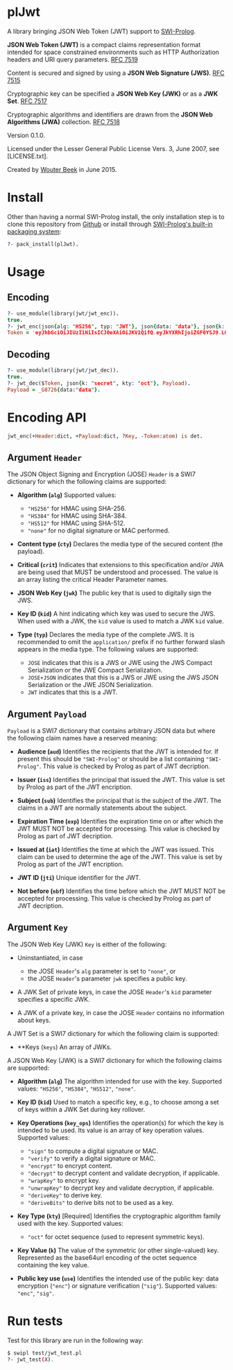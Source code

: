**plJwt**
=========

A library bringing JSON Web Token (JWT) support
to [SWI-Prolog](http://www.swi-prolog.org).

**JSON Web Token (JWT)** is a compact claims representation format
intended for space constrained environments such as HTTP
Authorization headers and URI query parameters.
[RFC 7519](https://tools.ietf.org/html/rfc7519)

Content is secured and signed by using a **JSON Web Signature (JWS)**.
[RFC 7515](https://tools.ietf.org/html/rfc7515)

Cryptographic key can be specified a **JSON Web Key (JWK)**
or as a **JWK Set**.
[RFC 7517](https://tools.ietf.org/html/rfc7517)

Cryptographic algorithms and identifiers are drawn from
the **JSON Web Algorithms (JWA)** collection.
[RFC 7518](https://tools.ietf.org/html/rfc7518)

Version 0.1.0.

Licensed under the Lesser General Public License Vers. 3,
June 2007, see [LICENSE.txt].

Created by [Wouter Beek](http://www.wouterbeek.com)
in June 2015.





Install
=======

Other than having a normal SWI-Prolog install, the only installation step is to clone this repository from [Github](https://github.com/wouterbeek/plJwt) or install through [SWI-Prolog's built-in packaging system](http://www.swi-prolog.org/pack/list):

```prolog
?- pack_install(plJwt).
```



Usage
=====

Encoding
--------

```prolog
?- use_module(library(jwt/jwt_enc)).
true.
?- jwt_enc(json{alg: "HS256", typ: "JWT"}, json{data: "data"}, json{k: "secret", kty: "oct"}, Token).
Token = 'eyJhbGciOiJIUzI1NiIsICJ0eXAiOiJKV1QifQ.eyJkYXRhIjoiZGF0YSJ9.LOyFMl4_ntjclIDodouH50lRBSLhohtLwHuNBmWTxjI'.
```

Decoding
--------

```prolog
?- use_module(library(jwt/jwt_dec)).
true.
?- jwt_dec($Token, json{k: "secret", kty: "oct"}, Payload).
Payload = _G8726{data:"data"}.
```


Encoding API
============

```prolog
jwt_enc(+Header:dict, +Payload:dict, ?Key, -Token:atom) is det.
```

Argument `Header`
-----------------

The JSON Object Signing and Encryption (JOSE) `Header` is
a SWI7 dictionary for which the following claims are supported:

  * **Algorithm (`alg`)**
    Supported values:
    * `"HS256"` for HMAC using SHA-256.
    * `"HS384"` for HMAC using SHA-384.
    * `"HS512"` for HMAC using SHA-512.
    * `"none"` for no digital signature or MAC performed.

  * **Content type (`cty`)**
    Declares the media type of the secured content (the payload).

  * **Critical (`crit`)**
    Indicates that extensions to this specification and/or JWA are being used
    that MUST be understood and processed.
    The value is an array listing the critical Header Parameter names.

  * **JSON Web Key (`jwk`)**
    The public key that is used to digitally sign the JWS.

  * **Key ID (`kid`)**
    A hint indicating which key was used to secure the JWS.
    When used with a JWK, the `kid` value is used to match a JWK `kid` value.

  * **Type (`typ`)**
    Declares the media type of the complete JWS.
    It is recommended to omit the `application/` prefix if no further
    forward slash appears in the media type.
    The following values are supported:
    * `JOSE` indicates that this is a JWS or JWE using the
      JWS Compact Serialization or the JWE Compact Serialization.
    * `JOSE+JSON` indicates that this is a JWS or JWE using the
      JWS JSON Serialization or the JWE JSON Serialization.
    * `JWT` indicates that this is a JWT.

Argument `Payload`
------------------

`Payload` is a SWI7 dictionary that contains arbitrary JSON data
but where the following claim names have a reserved meaning:

  * **Audience (`aud`)**
    Identifies the recipients that the JWT is intended for.
    If present this should be `"SWI-Prolog"` or
    should be a list containing `"SWI-Prolog"`.
    This value is checked by Prolog as part of JWT decription.
  
  * **Issuer (`iss`)**
    Identifies the principal that issued the JWT.
    This value is set by Prolog as part of the JWT encription.
  
  * **Subject (`sub`)**
    Identifies the principal that is the subject of the JWT.
    The claims in a JWT are normally statements about the subject.

  * **Expiration Time (`exp`)**
    Identifies the expiration time on or after which the JWT MUST NOT
    be accepted for processing.
    This value is checked by Prolog as part of JWT decription.

  * **Issued at (`iat`)**
    Identifies the time at which the JWT was issued.
    This claim can be used to determine the age of the JWT.
    This value is set by Prolog as part of the JWT encription.

  * **JWT ID (`jti`)**
    Unique identifier for the JWT.

  * **Not before (`nbf`)**
    Identifies the time before which the JWT MUST NOT be accepted for
    processing.
    This value is checked by Prolog as part of JWT decription.

Argument `Key`
--------------

The JSON Web Key (JWK) `Key` is either of the following:

  * Uninstantiated, in case
    * the JOSE `Header`'s `alg` parameter is set to `"none"`, or
    * the JOSE `Header`'s parameter `jwk` specifies a public key.

  * A JWK Set of private keys, in case the JOSE `Header`'s `kid` parameter
    specifies a specific JWK.

  * A JWK of a private key, in case the JOSE `Header` contains
    no information about keys.

A JWT Set is a SWI7 dictionary for which the following claim is supported:

  * **Keys (`keys`)
    An array of JWKs.

A JSON Web Key (JWK) is a SWI7 dictionary for which
the following claims are supported:

  * **Algorithm (`alg`)**
    The algorithm intended for use with the key.
    Supported values: `"HS256"`, `"HS384"`, `"HS512"`, `"none"`.
  
  * **Key ID (`kid`)**
    Used to match a specific key, e.g., to choose among a set of keys within
    a JWK Set during key rollover.
  
  * **Key Operations (`key_ops`)**
    Identifies the operation(s) for which the key is intended to be used.
    Its value is an array of key operation values.
    Supported values:
    *  `"sign"` to compute a digital signature or MAC.
    *  `"verify"` to verify a digital signature or MAC.
    *  `"encrypt"` to encrypt content.
    *  `"decrypt"` to decrypt content and validate decryption, if applicable.
    *  `"wrapKey"` to encrypt key.
    *  `"unwrapKey"` to decrypt key and validate decryption, if applicable.
    *  `"deriveKey"` to derive key.
    *  `"deriveBits"` to derive bits not to be used as a key.

  * **Key Type (`kty`)** [Required]
    Identifies the cryptographic algorithm family used with the key.
    Supported values:
      * `"oct"` for octet sequence (used to represent symmetric keys).
    
  * **Key Value (`k`)**
    The value of the symmetric (or other single-valued) key.
    Represented as the base64url encoding of the octet sequence containing
    the key value.
  
  * **Public key use (`use`)**
    Identifies the intended use of the public key: data encryption (`"enc"`)
    or signature verification (`"sig"`).
    Supported values: `"enc"`, `"sig"`.



Run tests
=========

Test for this library are run in the following way:

```bash
$ swipl test/jwt_test.pl
?- jwt_test(X).
```
